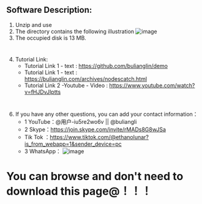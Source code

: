 ## Software Description:

  1. Unzip and use
  3. The directory contains the following illustration
         ![image](https://github.com/user-attachments/assets/a633e834-8e4e-4755-ab04-c914e9f82387)
  4. The occupied disk is 13 MB.
  #
  4. Tutorial Link:
     * Tutorial Link 1 - text   :  https://github.com/bulianglin/demo
     * Tutorial Link 1 - text   :  https://bulianglin.com/archives/nodescatch.html
     * Tutorial Link 2 -Youtube  - Video  :  https://www.youtube.com/watch?v=fHJDvJIptts

#
    


6. If you have any other questions, you can add your contact information：
   * 1 YouTube：@用户-iu5re2wo6v || @buliangli
   * 2 Skype：https://join.skype.com/invite/rMADs8G8wJSa
   * Tik Tok ：https://www.tiktok.com/@ethanolunar?is_from_webapp=1&sender_device=pc
   * 3 WhatsApp：
   ![image](https://github.com/user-attachments/assets/cd842851-df64-45ff-944b-55a3650ac3e1)
                

# You can browse and don't need to download this page@！！！
